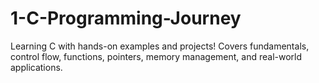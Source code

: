 # 1-C-Programming-Journey
Learning C with hands-on examples and projects! Covers fundamentals, control flow, functions, pointers, memory management, and real-world applications.

